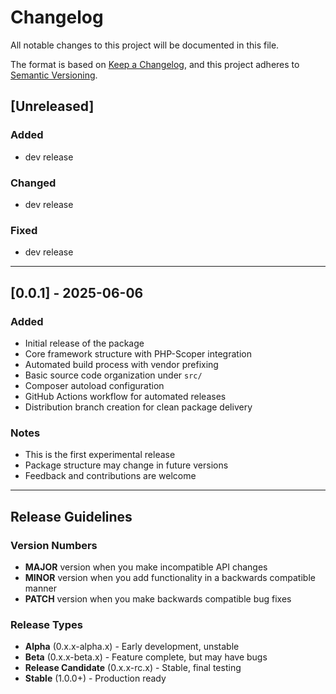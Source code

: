 # Changelog

All notable changes to this project will be documented in this file.

The format is based on [Keep a Changelog](https://keepachangelog.com/en/1.0.0/),
and this project adheres to [Semantic Versioning](https://semver.org/spec/v2.0.0.html).

## [Unreleased]

### Added
- dev release

### Changed
- dev release

### Fixed
- dev release

---

## [0.0.1] - 2025-06-06

### Added
- Initial release of the package
- Core framework structure with PHP-Scoper integration
- Automated build process with vendor prefixing
- Basic source code organization under `src/`
- Composer autoload configuration
- GitHub Actions workflow for automated releases
- Distribution branch creation for clean package delivery

### Notes
- This is the first experimental release
- Package structure may change in future versions
- Feedback and contributions are welcome

---

## Release Guidelines

### Version Numbers
- **MAJOR** version when you make incompatible API changes
- **MINOR** version when you add functionality in a backwards compatible manner
- **PATCH** version when you make backwards compatible bug fixes

### Release Types
- **Alpha** (0.x.x-alpha.x) - Early development, unstable
- **Beta** (0.x.x-beta.x) - Feature complete, but may have bugs
- **Release Candidate** (0.x.x-rc.x) - Stable, final testing
- **Stable** (1.0.0+) - Production ready
